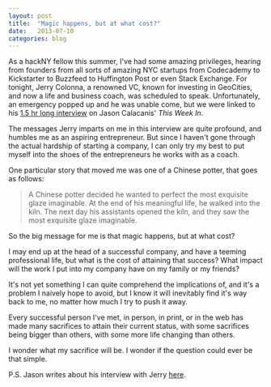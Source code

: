 ```yaml
---
layout: post
title:  "Magic happens, but at what cost?"
date:   2013-07-10
categories: blog
---
```

As a hackNY fellow this summer, I've had some amazing privileges, hearing from founders from all sorts of amazing NYC startups from Codecademy to Kickstarter to Buzzfeed to Huffington Post or even Stack Exchange. For tonight, Jerry Colonna, a renowned VC, known for investing in GeoCities, and now a life and business coach, was scheduled to speak.  Unfortunately, an emergency popped up and he was unable come, but we were linked to his [1.5 hr long interview](http://youtu.be/VEqrGfHgNT8) on Jason Calacanis' *This Week In*.

The messages Jerry imparts on me in this interview are quite profound, and humbles me as an aspiring entrepreneur. But since I haven't gone through the actual hardship of starting a company, I can only try my best to put myself into the shoes of the entrepreneurs he works with as a coach.

One particular story that moved me was one of a Chinese potter, that goes as follows:

> A Chinese potter decided he wanted to perfect the most exquisite glaze imaginable. At the end of his meaningful life, he walked into the kiln. The next day his assistants opened the kiln, and they saw the most exquisite glaze imaginable.


So the big message for me is that magic happens, but at what cost?

I may end up at the head of a successful company, and have a teeming professional life, but what is the cost of attaining that success? What impact will the work I put into my company have on my family or my friends?

It's not yet something I can quite comprehend the implications of, and it's a problem I naively hope to avoid, but I know it will inevitably find it's way back to me, no matter how much I try to push it away.

Every successful person I've met, in person, in print, or in the web has made many sacrifices to attain their current status, with some sacrifices being bigger than others, with some more life changing than others.

I wonder what my sacrifice will be. I wonder if the question could ever be that simple.

P.S. Jason writes about his interview with Jerry [here](http://www.linkedin.com/today/post/article/20130701193044-24171-entrepreneurs-are-you-walking-into-the-fire-mindfully).